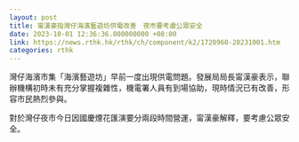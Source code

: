 ```yaml
---
layout: post
title: 甯漢豪指灣仔海濱藝遊坊供電改善　夜市要考慮公眾安全
date: 2023-10-01 12:36:36.000000000 +08:00
link: https://news.rthk.hk/rthk/ch/component/k2/1720960-20231001.htm
categories: rthk
---
```


灣仔海濱市集「海濱藝遊坊」早前一度出現供電問題。發展局局長甯漢豪表示，聯辦機構初時未有充分掌握複雜性，機電署人員有到場協助，現時情況已有改善，形容市民熱烈參與。

對於灣仔夜市今日因國慶煙花匯演要分兩段時間營運，甯漢豪解釋，要考慮公眾安全。
